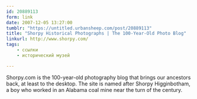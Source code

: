 ```yaml
---
id: 20889113
form: link
date: 2007-12-05 13:27:00
tumblr: "https://untitled.urbansheep.com/post/20889113"
title: "Shorpy Historical Photographs | The 100-Year-Old Photo Blog"
linkurl: http://www.shorpy.com/
tags:
    - ссылки
    - исторический музей

---
```

<p>Shorpy.com is the 100-year-old photography blog that brings our ancestors back, at least to the desktop. The site is named after Shorpy Higginbotham, a boy who worked in an Alabama coal mine near the turn of the century.</p>
